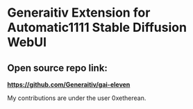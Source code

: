 # Generaitiv Extension for Automatic1111 Stable Diffusion WebUI

## Open source repo link:

**https://github.com/Generaitiv/gai-eleven**

My contributions are under the user 0xetherean.
